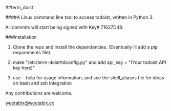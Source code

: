 ##term_doist

####A Linux command line tool to access todoist, written in Python 3.

All commits will start being signed with Key# 71627D48.


###Installation

1. Clone the repo and install the dependencies. (Eventually Ill add a pip requirements file)

2. make "/etc/term-doist/tdconfig.py" and add api_key = "(Your todoist API key here)"

3. use --help for usage information, and see the shell_aliases file for ideas on bash and zsh integration

Any contributions are welcome.

weetabix@weetabix.cx
